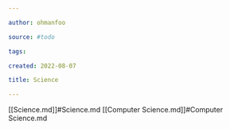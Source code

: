 ```yaml
---

author: ohmanfoo

source: #todo

tags: 

created: 2022-08-07

title: Science

---
```

[[Science.md]]#Science.md
[[Computer Science.md]]#Computer Science.md